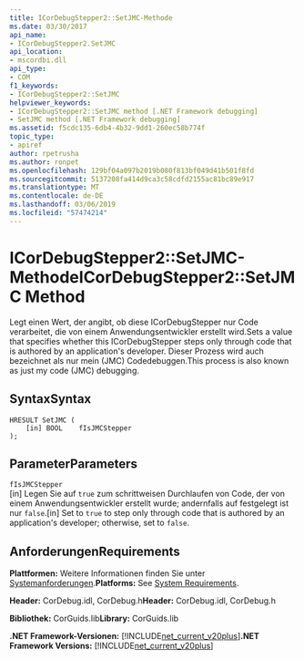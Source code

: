 ```yaml
---
title: ICorDebugStepper2::SetJMC-Methode
ms.date: 03/30/2017
api_name:
- ICorDebugStepper2.SetJMC
api_location:
- mscordbi.dll
api_type:
- COM
f1_keywords:
- ICorDebugStepper2::SetJMC
helpviewer_keywords:
- ICorDebugStepper2::SetJMC method [.NET Framework debugging]
- SetJMC method [.NET Framework debugging]
ms.assetid: f5cdc135-6db4-4b32-9dd1-260ec58b774f
topic_type:
- apiref
author: rpetrusha
ms.author: ronpet
ms.openlocfilehash: 129bf04a097b2019b080f813bf049d41b501f8fd
ms.sourcegitcommit: 5137208fa414d9ca3c58cdfd2155ac81bc89e917
ms.translationtype: MT
ms.contentlocale: de-DE
ms.lasthandoff: 03/06/2019
ms.locfileid: "57474214"
---
```

# <a name="icordebugstepper2setjmc-method"></a><span data-ttu-id="c2ae4-102">ICorDebugStepper2::SetJMC-Methode</span><span class="sxs-lookup"><span data-stu-id="c2ae4-102">ICorDebugStepper2::SetJMC Method</span></span>
<span data-ttu-id="c2ae4-103">Legt einen Wert, der angibt, ob diese ICorDebugStepper nur Code verarbeitet, die von einem Anwendungsentwickler erstellt wird.</span><span class="sxs-lookup"><span data-stu-id="c2ae4-103">Sets a value that specifies whether this ICorDebugStepper steps only through code that is authored by an application's developer.</span></span> <span data-ttu-id="c2ae4-104">Dieser Prozess wird auch bezeichnet als nur mein (JMC) Codedebuggen.</span><span class="sxs-lookup"><span data-stu-id="c2ae4-104">This process is also known as just my code (JMC) debugging.</span></span>  
  
## <a name="syntax"></a><span data-ttu-id="c2ae4-105">Syntax</span><span class="sxs-lookup"><span data-stu-id="c2ae4-105">Syntax</span></span>  
  
```  
HRESULT SetJMC (  
    [in] BOOL    fIsJMCStepper  
);  
```  
  
## <a name="parameters"></a><span data-ttu-id="c2ae4-106">Parameter</span><span class="sxs-lookup"><span data-stu-id="c2ae4-106">Parameters</span></span>  
 `fIsJMCStepper`  
 <span data-ttu-id="c2ae4-107">[in] Legen Sie auf `true` zum schrittweisen Durchlaufen von Code, der von einem Anwendungsentwickler erstellt wurde; andernfalls auf festgelegt ist nur `false`.</span><span class="sxs-lookup"><span data-stu-id="c2ae4-107">[in] Set to `true` to step only through code that is authored by an application's developer; otherwise, set to `false`.</span></span>  
  
## <a name="requirements"></a><span data-ttu-id="c2ae4-108">Anforderungen</span><span class="sxs-lookup"><span data-stu-id="c2ae4-108">Requirements</span></span>  
 <span data-ttu-id="c2ae4-109">**Plattformen:** Weitere Informationen finden Sie unter [Systemanforderungen](../../../../docs/framework/get-started/system-requirements.md).</span><span class="sxs-lookup"><span data-stu-id="c2ae4-109">**Platforms:** See [System Requirements](../../../../docs/framework/get-started/system-requirements.md).</span></span>  
  
 <span data-ttu-id="c2ae4-110">**Header:** CorDebug.idl, CorDebug.h</span><span class="sxs-lookup"><span data-stu-id="c2ae4-110">**Header:** CorDebug.idl, CorDebug.h</span></span>  
  
 <span data-ttu-id="c2ae4-111">**Bibliothek:** CorGuids.lib</span><span class="sxs-lookup"><span data-stu-id="c2ae4-111">**Library:** CorGuids.lib</span></span>  
  
 <span data-ttu-id="c2ae4-112">**.NET Framework-Versionen:** [!INCLUDE[net_current_v20plus](../../../../includes/net-current-v20plus-md.md)]</span><span class="sxs-lookup"><span data-stu-id="c2ae4-112">**.NET Framework Versions:** [!INCLUDE[net_current_v20plus](../../../../includes/net-current-v20plus-md.md)]</span></span>

